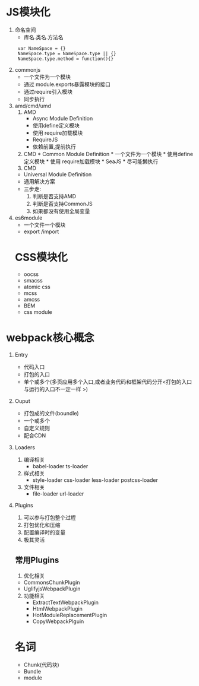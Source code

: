 # JS模块化
1. 命名空间
   * 库名.类名.方法名
   ```
    var NameSpace = {}
    NameSpace.type = NameSpace.type || {}
    NameSpace.type.method = function(){}
   ```
2. commonjs
    * 一个文件为一个模块
    * 通过 module.exports暴露模块的接口
    * 通过require引入模块
    * 同步执行
3. amd/cmd/umd
    1. AMD
       * Async Module Definition
       * 使用define定义模块
       * 使用 require加载模块
       * RequireJS
       * 依赖前置,提前执行
     2. CMD
       * Common Module Definition
       * 一个文件为一个模块
       * 使用define定义模块
       * 使用 require加载模块
       * SeaJS
       * 尽可能懒执行
    3. CMD
    * Universal Module Definition
    * 通用解决方案
    * 三步走:
        1. 判断是否支持AMD
        2. 判断是否支持CommonJS
        3. 如果都没有使用全局变量
4. es6module
   * 一个文件一个模块
   * export /import
   # CSS模块化
   * oocss
   * smacss
   * atomic css
   * mcss
   * amcss
   * BEM
   * css module
  # webpack核心概念
  1. Entry
     * 代码入口
     * 打包的入口
     * 单个或多个(多页应用多个入口,或者业务代码和框架代码分开<打包的入口与运行的入口不一定一样  >)
  2. Ouput
     * 打包成的文件(boundle)
     * 一个或多个
     * 自定义规则
     * 配合CDN
  3. Loaders
     1. 编译相关
        * babel-loader  ts-loader
     2. 样式相关
        * style-loader  css-loader   less-loader  postcss-loader
     3. 文件相关
        * file-loader  url-loader   
  4. Plugins 
      1. 可以参与打包整个过程
      2. 打包优化和压缩
      3. 配置编译时的变量 
      4. 极其灵活

      ## 常用Plugins
      1. 优化相关
        * CommonsChunkPlugin  
        * UglifyjsWebpackPlugin
      2. 功能相关
         *  ExtractTextWebpackPlugin
         *  HtmlWebpackPlugin
         * HotModuleReplacementPlugin
         * CopyWebpackPlguin 

      # 名词
      * Chunk(代码块)
      * Bundle
      * module   